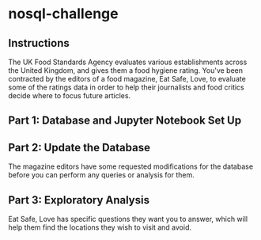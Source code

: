 # nosql-challenge

## Instructions
The UK Food Standards Agency evaluates various establishments across the United Kingdom, and gives them a food hygiene rating. You've been contracted by the editors of a food magazine, Eat Safe, Love, to evaluate some of the ratings data in order to help their journalists and food critics decide where to focus future articles.

## Part 1: Database and Jupyter Notebook Set Up
## Part 2: Update the Database
The magazine editors have some requested modifications for the database before you can perform any queries or analysis for them. 
## Part 3: Exploratory Analysis
Eat Safe, Love has specific questions they want you to answer, which will help them find the locations they wish to visit and avoid.
